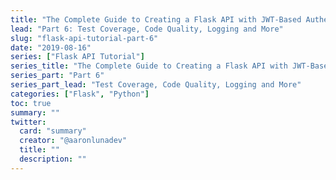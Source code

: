 ```yaml
---
title: "The Complete Guide to Creating a Flask API with JWT-Based Authentication (Part 6)"
lead: "Part 6: Test Coverage, Code Quality, Logging and More"
slug: "flask-api-tutorial-part-6"
date: "2019-08-16"
series: ["Flask API Tutorial"]
series_title: "The Complete Guide to Creating a Flask API with JWT-Based Authentication"
series_part: "Part 6"
series_part_lead: "Test Coverage, Code Quality, Logging and More"
categories: ["Flask", "Python"]
toc: true
summary: ""
twitter:
  card: "summary"
  creator: "@aaronlunadev"
  title: ""
  description: ""
---
```

